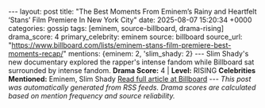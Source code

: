 --- layout: post title: "The Best Moments From Eminem’s Rainy and Heartfelt ‘Stans’ Film Premiere In New York City" date: 2025-08-07 15:20:34 +0000 categories: gossip tags: [eminem, source-billboard, drama-rising] drama_score: 4 primary_celebrity: eminem source: billboard source_url: "https://www.billboard.com/lists/eminem-stans-film-premiere-best-moments-recap/" mentions: {eminem: 2, 'slim_shady: 2} --- Slim Shady's new documentary explored the rapper's intense fandom while Billboard sat surrounded by intense fandom. **Drama Score:** 4 | **Level:** RISING **Celebrities Mentioned:** Eminem, Slim Shady [Read full article at Billboard](https://www.billboard.com/lists/eminem-stans-film-premiere-best-moments-recap/) --- *This post was automatically generated from RSS feeds. Drama scores are calculated based on mention frequency and source reliability.*